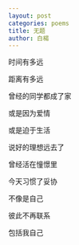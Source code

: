 ```yaml
---
layout: post
categories: poems
title: 无题
author: 白楊
---
```


时间有多远

距离有多远

曾经的同学都成了家

或是因为爱情

或是迫于生活

说好的理想远去了

曾经活在憧憬里

今天习惯了妥协

不像是自己

彼此不再联系

包括我自己






